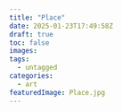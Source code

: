 ```yaml
---
title: "Place"
date: 2025-01-23T17:49:58Z
draft: true
toc: false
images:
tags:
  - untagged
categories:
  - art
featuredImage: Place.jpg
---
```


